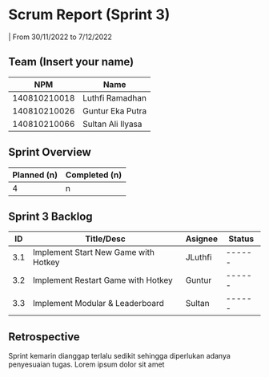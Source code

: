 # Scrum Report (Sprint 3)

| From 30/11/2022 to 7/12/2022

## Team (Insert your name)

| NPM          | Name              |
| ------------ | ----------------- |
| 140810210018 | Luthfi Ramadhan   |
| 140810210026 | Guntur Eka Putra  |
| 140810210066 | Sultan Ali Ilyasa |

## Sprint Overview

| Planned (n) | Completed (n) |
| ----------- | ------------- |
| 4           | n             |

## Sprint 3 Backlog

| ID  | Title/Desc                           | Asignee | Status |
| --- | ------------------------------------ | ------- | ------ |
| 3.1 | Implement Start New Game with Hotkey | JLuthfi | ------ |
| 3.2 | Implement Restart Game with Hotkey   | Guntur  | ------ |
| 3.3 | Implement Modular & Leaderboard      | Sultan  | ------ |

## Retrospective

Sprint kemarin dianggap terlalu sedikit sehingga diperlukan adanya penyesuaian tugas. Lorem ipsum dolor sit amet
